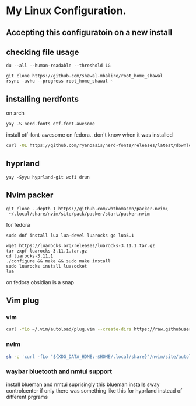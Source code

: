 # My Linux Configuration.


## Accepting this configuratoin on a new install
 ## checking file usage
 ``` fish
du --all --human-readable --threshold 1G
```
```fish
git clone https://github.com/shawal-mbalire/root_home_shawal
rsync -avhu --progress root_home_shawal ~
```

## installing nerdfonts
on arch 
```fish
yay -S nerd-fonts otf-font-awesome
```
install otf-font-awesome on fedora.. don't know when it was installed
```bash
curl -OL https://github.com/ryanoasis/nerd-fonts/releases/latest/download/JetBrainsMono.tar.xz
```

 ## hyprland

 ```
yay -Syyu hyprland-git wofi drun
```

## Nvim packer
```fish
git clone --depth 1 https://github.com/wbthomason/packer.nvim\
 ~/.local/share/nvim/site/pack/packer/start/packer.nvim
```

for fedora
```fish
sudo dnf install lua lua-devel luarocks go lua5.1
```
```fish
wget https://luarocks.org/releases/luarocks-3.11.1.tar.gz
tar zxpf luarocks-3.11.1.tar.gz
cd luarocks-3.11.1
./configure && make && sudo make install
sudo luarocks install luasocket
lua
```
on fedora obsidian is a snap
## Vim plug

### vim
```bash
curl -fLo ~/.vim/autoload/plug.vim --create-dirs https://raw.githubusercontent.com/junegunn/vim-plug/master/plug.vim
```

### nvim
```bash
sh -c 'curl -fLo "${XDG_DATA_HOME:-$HOME/.local/share}"/nvim/site/autoload/plug.vim --create-dirs   https://raw.githubusercontent.com/junegunn/vim-plug/master/plug.vim'
```

### waybar bluetooth and nmtui support

install blueman and nmtui
suprisingly this blueman installs sway controlcenter
if only there was something like this for hyprland instead of different prgrams
